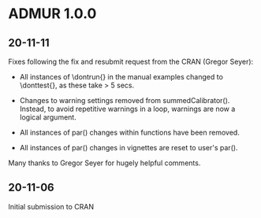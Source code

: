 # ADMUR 1.0.0

## 20-11-11 

Fixes following the fix and resubmit request from the CRAN (Gregor Seyer):

* All instances of \dontrun{} in the manual examples changed to \donttest{}, as these take > 5 secs. 

* Changes to warning settings removed from summedCalibrator(). Instead, to avoid repetitive warnings in a loop, warnings are now a logical argument.

* All instances of par() changes within functions have been removed. 

* All instances of par() changes in vignettes are reset to user's par().

Many thanks to Gregor Seyer for hugely helpful comments.

## 20-11-06 
Initial submission to CRAN


